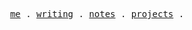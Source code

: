<p align="center">
  <samp>
    <a href="https://syazarilasyraf.com">me</a> .
    <a href="https://syazarilasyraf.com/writing">writing</a> .
    <a href="https://feed.syazarilasyraf.com">notes</a> .
    <a href="https://syazarilasyraf.com/projects">projects</a> .
  </samp>
</p>